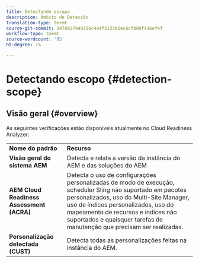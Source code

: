 ```yaml
---
title: Detectando escopo
description: Âmbito de Detecção
translation-type: tm+mt
source-git-commit: 3478827949356c4a4f5133b54c6cf809f416efef
workflow-type: tm+mt
source-wordcount: '85'
ht-degree: 1%

---
```



# Detectando escopo {#detection-scope}

## Visão geral {#overview}

As seguintes verificações estão disponíveis atualmente no Cloud Readiness Analyzer:

<table>
 <tbody>
  <tr>
   <td><strong>Nome do padrão</strong></td>
   <td><strong>Recurso</strong></td>
  </tr>
  <tr>
   <td><strong>Visão geral do sistema AEM</strong></td>
   <td>Detecta e relata a versão da instância do AEM e das soluções do AEM</td>
  </tr>
   <tr>
   <td><strong>AEM Cloud Readiness Assessment (ACRA)</strong></td>
   <td>Detecta o uso de configurações personalizadas de modo de execução, scheduler Sling não suportado em pacotes personalizados, uso do Multi-Site Manager, uso de índices personalizados, uso do mapeamento de recursos e índices não suportados e quaisquer tarefas de manutenção que precisam ser realizadas.</td>
  </tr>
  <tr>
   <td><strong>Personalização detectada (CUST)</strong></td>
   <td>Detecta todas as personalizações feitas na instância do AEM.</td>
   </tr>
 </tbody>
</table>

